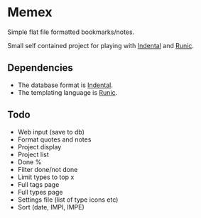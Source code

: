 # Memex

Simple flat file formatted bookmarks/notes.

Small self contained project for playing with [Indental](https://wiki.xxiivv.com/#indental) and [Runic](https://wiki.xxiivv.com/#runic).

## Dependencies

- The database format is [Indental](https://wiki.xxiivv.com/#indental).
- The templating language is [Runic](https://wiki.xxiivv.com/#runic).

## Todo

- Web input (save to db)
- Format quotes and notes 
- Project display
- Project list
- Done %
- Filter done/not done
- Limit types to top x
- Full tags page
- Full types page
- Settings file (list of type icons etc)
- Sort (date, IMPI, IMPE)